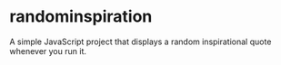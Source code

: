 # randominspiration
A simple JavaScript project that displays a random inspirational quote whenever you run it.
